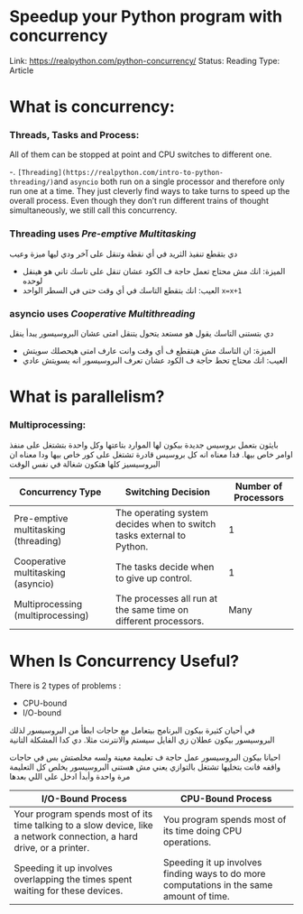 # Speedup your Python program with concurrency

Link: https://realpython.com/python-concurrency/
Status: Reading
Type: Article

# What is concurrency:

### Threads, Tasks and Process:

All of them can be stopped at point and CPU switches to different one.

-. `[Threading](https://realpython.com/intro-to-python-threading/)`and `asyncio` both run on a single processor and therefore only run one at a time. They just cleverly find ways to take turns to speed up the overall process. Even though they don’t run different trains of thought simultaneously, we still call this concurrency.

### Threading uses ***Pre-emptive Multitasking***

دي بتقطع تنفيذ الثريد في أي نقطة وتنقل على آخر ودي ليها ميزة وعيب 

- الميزة: انك مش محتاج تعمل حاجة ف الكود عشان تنقل على تاسك تاني هو هينقل لوحده
- العيب: انك بتقطع التاسك في أي وقت حتى في السطر الواحد  `x=x+1`

### asyncio uses ***Cooperative Multithreading***

دي بتستنى التاسك يقول هو مستعد يتحول يتنقل امتى عشان البروسيسور يبدأ ينقل

- الميزة: ان التاسك مش هيتقطع ف أي وقت وانت عارف امتى هيحصلك سويتش
- العيب: انك محتاج تحط حاجة ف الكود عشان تعرف البروسيسور انه يسويتش عادي

# What is parallelism?

### Multiprocessing:

بايثون بتعمل بروسيس جديدة بيكون لها الموارد بتاعتها وكل واحدة بتشتغل على منفذ اوامر خاص بيها. فدا معناه انه كل بروسيس قادرة تشتغل على كور خاص بيها ودا معناه ان البروسيسيز كلها هتكون شغالة في نفس الوقت

| Concurrency Type | Switching Decision | Number of Processors |
| --- | --- | --- |
| Pre-emptive multitasking (threading) | The operating system decides when to switch tasks external to Python. |                1 |
| Cooperative multitasking (asyncio) | The tasks decide when to give up control. |                1 |
| Multiprocessing (multiprocessing) | The processes all run at the same time on different processors. |             Many |

# ****When Is Concurrency Useful?****

There is 2 types of problems :

- CPU-bound
- I/O-bound

في أحيان كثيرة بيكون البرنامج بيتعامل مع حاجات ابطأ من البروسيسور لذلك البروسيسور بيكون عطلان زي الفايل سيستم والانترنت مثلا. دي كدا المشكلة التانية 

احيانا بيكون البروسيسور عمل حاجة ف تعليمة معينة ولسه مخلصتش بس في حاجات واقفه فانت بتخليها تشتغل بالتوازي يعني مش هستنى البروسيسور يخلص كل التعليمة مرة واحدة وأبدأ ادخل على اللي بعدها 

| I/O-Bound Process | CPU-Bound Process |
| --- | --- |
| Your program spends most of its time talking to a slow device, like a network connection, a hard drive, or a printer. | You program spends most of its time doing CPU operations. |
| Speeding it up involves overlapping the times spent waiting for these devices. | Speeding it up involves finding ways to do more computations in the same amount of time. |